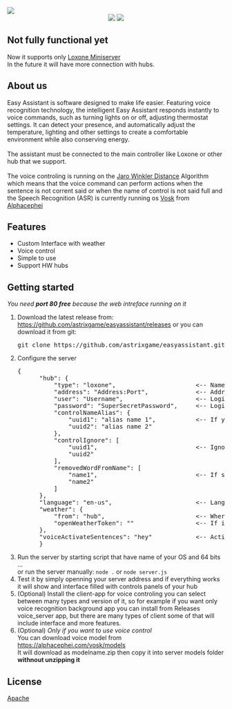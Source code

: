 <img src="https://ctrlv.cz/shots/2023/08/23/TKZ4.png">
<center>
  <a href="https://github.com/astrixgame/easyassistant/blob/main/LICENSE"><img src="https://img.shields.io/badge/License-Apache-blue.svg"></a>
  <a href=""><img src="https://img.shields.io/badge/Voice-Ready-lime.svg"></a>
</center>
<h2>Not fully functional yet</h2>Now it supports only <a href="https://www.loxone.com/">Loxone Miniserver</a><br>
In the future it will have more connection with hubs.<br>

<h2>About us</h2>
Easy Assistant is software designed to make life easier. Featuring voice recognition technology, the intelligent Easy Assistant responds instantly to voice commands, such as turning lights on or off, adjusting thermostat settings. It can detect your presence, and automatically adjust the temperature, lighting and other settings to create a comfortable environment while also conserving energy.<br><br>The assistant must be connected to the main controller like Loxone or other hub that we support.<br><br>The voice controling is running on the <a href="https://en.wikipedia.org/wiki/Jaro%E2%80%93Winkler_distance">Jaro Winkler Distance</a> Algorithm which means that the voice command can perform actions when the sentence is not corrent said or when the name of control is not said full and the Speech Recognition (ASR) is currently running os <a href="https://github.com/alphacep/vosk-api">Vosk</a> from <a href="https://alphacephei.com/vosk/">Alphacephei</a>

<h2>Features</h2>
<ul>
  <li>Custom Interface with weather</li>
  <li>Voice control</li>
  <li>Simple to use</li>
  <li>Support HW hubs</li>
</ul>

<h2>Getting started</h2>
<i>You need <strong>port 80 free</strong> because the web intreface running on it</i>
<ol>
  <li>Download the latest release from: <a href="https://github.com/astrixgame/easy-assistant/releases">https://github.com/astrixgame/easyassistant/releases</a> or you can download it from git:<pre>git clone https://github.com/astrixgame/easyassistant.git</pre></li>
  <li>Configure the server
    <pre>{                                              
      "hub": {                                   
          "type": "loxone",                      <-- Name of hub like loxone or other supported hubs
          "address": "Address:Port",             <-- Address and port of your hub
          "user": "Username",                    <-- Login Username of your hub
          "password": "SuperSecretPassword",     <-- Login Password of your hub
          "controlNameAlias": {                  
              "uuid1": "alias name 1",           <-- If your control named like bulb and you want to tell light bulb you can change this
              "uuid2": "alias name 2"            
          },
          "controlIgnore": [
              "uuid1",                           <-- Ignored controls that will not show up in the interface and cannot be controlled by voice
              "uuid2"
          ],
          "removedWordFromName": [
              "name1",                           <-- If some control named like heat thermostat you can remove the word heat from name by adding it there but it will be removed from all controls of your hub
              "name2"
          ]
      },                                         
      "language": "en-us",                       <-- Language of the interface and the voice
      "weather": {                               
          "from": "hub",                         <-- Where the weather be taken from hub for hub or openweather
          "openWeatherToken": ""                 <-- If in the row up below filled up with openweather fill this with openweather token
      },                                         
      "voiceActivateSentences": "hey"            <-- Activation sentence can be everything and you can add more than one separated by comma for example it will be there hey ... or only hey
      }</pre>
  </li>
  <li>Run the server by starting script that have name of your OS and 64 bits ...<br>or run the server manually: <code>node .</code> or <code>node server.js</code></li>
  <li>Test it by simply openning your server address and if everything works it will show and interface filled with controls panels of your hub</li>
  <li>(Optional) Install the client-app for voice controling you can select between many types and version of it, so for example if you want only voice recognition background app you can install from Releases voice_server app, but there are many types of client some of that will include interface and more features.</li>
  <li>(Optional) <i>Only if you want to use voice control</i><br>
    You can download voice model from <a href="https://alphacephei.com/vosk/models">https://alphacephei.com/vosk/models</a><br>
    It will download as modelname.zip then copy it into server models folder <strong>withnout unzipping it</strong><br></li>
</ol>

<h2>License</h2>
<a href="https://github.com/astrixgame/easyassistant/blob/main/LICENSE">Apache</a>